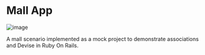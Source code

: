 # Mall App

![image](https://user-images.githubusercontent.com/39828020/216776236-8f491ce3-ec94-458d-998e-358f5047d8c5.png)

A mall scenario implemented as a mock project to demonstrate associations and Devise in Ruby On Rails. 
